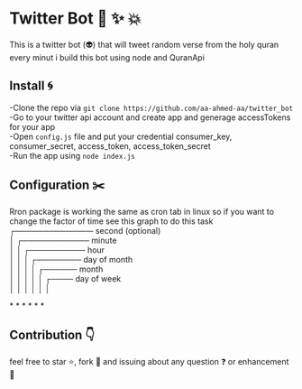 # Twitter Bot  :star2: :sparkles: :collision:
This is a twitter bot (:alien:) that will tweet random verse from the holy quran every minut i build this bot using node and QuranApi

## Install :cyclone:
-Clone the repo via `git clone https://github.com/aa-ahmed-aa/twitter_bot` <br>
-Go to your twitter api account and create app and generage accessTokens for your app <br>
-Open `config.js` file and put your credential consumer_key, consumer_secret, access_token, access_token_secret <br>
-Run the app using `node index.js` <br>

## Configuration :scissors:
Rron package is working the same as cron tab in linux so if you want to change the factor of time see this graph to do this task <br>
  ┌────────────── second (optional) <br>
  │ ┌──────────── minute <br>
  │ │ ┌────────── hour <br>
  │ │ │ ┌──────── day of month <br>
  │ │ │ │ ┌────── month <br>
  │ │ │ │ │ ┌──── day of week <br>
  │ │ │ │ │ │ <br>
  <p>*&nbsp;*&nbsp;*&nbsp;*&nbsp;*&nbsp;*</p> 

## Contribution :point_down:
feel free to star :star:, fork :fork_and_knife: and issuing about any question :question: or enhancement :construction_worker: